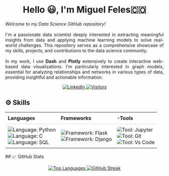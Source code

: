 <h1 align="center">Hello 😃, I'm Miguel Feles🇨🇴</h1>
<p align="justify">
  <em>Welcome to my Data Science GitHub repository!</em><br><br>
  I'm a passionate data scientist deeply interested in extracting meaningful insights from data and applying machine learning models to solve real-world challenges. This repository serves as a comprehensive showcase of my skills, projects, and contributions to the data science community.<br><br>
  In my work, I use <strong>Dash</strong> and <strong>Plotly</strong> extensively to create interactive web-based data visualizations. I'm particularly interested in graph models, essential for analyzing relationships and networks in various types of data, providing insightful and actionable information.
</p>
<p align="center">
  <a href="https://www.linkedin.com/in/miguelfeles/">
    <img src="https://img.shields.io/badge/LinkedIn-miguelfeles-blue?style=flat-square&logo=linkedin" alt="LinkedIn">
  </a>
  <a href="https://github.com/miguelfeles">
    <img src="https://visitor-badge.laobi.icu/badge?page_id=miguelfeles.miguelfeles" alt="Visitors">
  </a>
</p>



## ⚙️ Skills
<table style="border-collapse: collapse; width: 100%; margin: 0;">
  <tr>
    <th style="padding: 8px; text-align: left; border-bottom: 1px solid #ddd; font-weight: bold;">Languages</th>
    <th style="padding: 8px; text-align: left; border-bottom: 1px solid #ddd; font-weight: bold;">Frameworks</th>
    <th style="padding: 8px; text-align: left; border-bottom: 1px solid #ddd; font-weight: bold;">-Tools</th>
  </tr>
  <tr>
    <td style="padding: 8px;">
      <img src="https://img.shields.io/badge/Python-3776AB?style=for-the-badge&logo=python&logoColor=white" alt="Language: Python" style="display: block; margin: 0 auto;">
      <img src="https://img.shields.io/badge/Cpp-ED8B00?style=for-the-badge&logo=openjdk&logoColor=white" alt="Language: C" style="display: block; margin: 0 auto;">
      <img src="https://img.shields.io/badge/SQL-005C84?style=for-the-badge&logo=mysql&logoColor=white" alt="Language: SQL" style="display: block; margin: 0 auto;">
    </td>
    <td style="padding: 8px;">
      <img src="https://img.shields.io/badge/Flask-000000?style=for-the-badge&logo=flask&logoColor=white" alt="Framework: Flask" style="display: block; margin: 0 auto;">
      <img align="center" src="https://img.shields.io/badge/Django-57F287?style=for-the-badge&logo=django&logoColor=white" alt="Framework: Django" style="display: block; margin: 0 auto;">
    </td>
    <td style="padding: 8px;">
      <img src="https://img.shields.io/badge/Jupyter-orange?style=for-the-badge&logo=Jupyter&color=FF924E" alt="Tool: Jupyter" style="display: block; margin: 0 auto; border-radius: 8px;">
      <img src="https://img.shields.io/badge/GIT-E44C30?style=for-the-badge&logo=git&logoColor=white" alt="Tool: Git" style="display: block; margin: 0 auto; border-radius: 8px;">
      <img src="https://img.shields.io/badge/Vs_Code-0078D4?style=for-the-badge&logo=visual%20studio%20code&logoColor=white" alt="Tool: Vs Code" style="display: block; margin: 0 auto; border-radius: 8px;">
    </td>
  </tr>
</table>
<br>
## 📈 GitHub Stats 
<p align="center">
  <a href="https://github.com/miguelfeles" style = "height:40px;">
    <img src="https://github-readme-stats.vercel.app/api/top-langs/?username=miguelfeles&theme=nightowl&bg_color=1d1f21&langs_count=3&hide=java,html,tex,jupyter%20notebook,css" alt="Top Languages">
  </a>
  <a href="https://git.io/streak-stats" style = "height:40px;">
  <img src="http://github-readme-streak-stats.herokuapp.com?user=miguelfeles&theme=nightowl" alt="GitHub Streak">
  </a>
</p>

